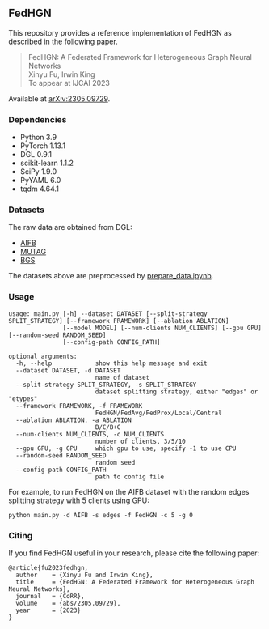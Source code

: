 ## FedHGN

This repository provides a reference implementation of FedHGN as described in the following paper.
> FedHGN: A Federated Framework for Heterogeneous Graph Neural Networks<br>
> Xinyu Fu, Irwin King<br>
> To appear at IJCAI 2023

Available at [arXiv:2305.09729](https://arxiv.org/abs/2305.09729).

### Dependencies

* Python 3.9
* PyTorch 1.13.1
* DGL 0.9.1
* scikit-learn 1.1.2
* SciPy 1.9.0
* PyYAML 6.0
* tqdm 4.64.1

### Datasets

The raw data are obtained from DGL:
* [AIFB](https://docs.dgl.ai/en/0.9.x/generated/dgl.data.AIFBDataset.html)
* [MUTAG](https://docs.dgl.ai/en/0.9.x/generated/dgl.data.MUTAGDataset.html)
* [BGS](https://docs.dgl.ai/en/0.9.x/generated/dgl.data.BGSDataset.html)

The datasets above are preprocessed by [prepare_data.ipynb](prepare_data.ipynb).

### Usage

```
usage: main.py [-h] --dataset DATASET [--split-strategy SPLIT_STRATEGY] [--framework FRAMEWORK] [--ablation ABLATION]
               [--model MODEL] [--num-clients NUM_CLIENTS] [--gpu GPU] [--random-seed RANDOM_SEED]
               [--config-path CONFIG_PATH]

optional arguments:
  -h, --help            show this help message and exit
  --dataset DATASET, -d DATASET
                        name of dataset
  --split-strategy SPLIT_STRATEGY, -s SPLIT_STRATEGY
                        dataset splitting strategy, either "edges" or "etypes"
  --framework FRAMEWORK, -f FRAMEWORK
                        FedHGN/FedAvg/FedProx/Local/Central
  --ablation ABLATION, -a ABLATION
                        B/C/B+C
  --num-clients NUM_CLIENTS, -c NUM_CLIENTS
                        number of clients, 3/5/10
  --gpu GPU, -g GPU     which gpu to use, specify -1 to use CPU
  --random-seed RANDOM_SEED
                        random seed
  --config-path CONFIG_PATH
                        path to config file
```

For example, to run FedHGN on the AIFB dataset with the random edges splitting strategy with 5 clients using GPU:
```
python main.py -d AIFB -s edges -f FedHGN -c 5 -g 0
```

### Citing

If you find FedHGN useful in your research, please cite the following paper:
```
@article{fu2023fedhgn,
  author    = {Xinyu Fu and Irwin King},
  title     = {FedHGN: A Federated Framework for Heterogeneous Graph Neural Networks},
  journal   = {CoRR},
  volume    = {abs/2305.09729},
  year      = {2023}
}
```
